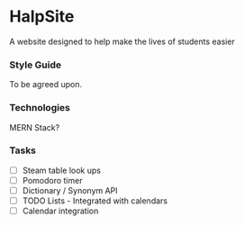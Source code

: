 # HalpSite
A website designed to help make the lives of students easier

### Style Guide 

To be agreed upon.

### Technologies 

MERN Stack?

### Tasks

- [ ] Steam table look ups
- [ ] Pomodoro timer
- [ ] Dictionary / Synonym API
- [ ] TODO Lists - Integrated with calendars
- [ ] Calendar integration
